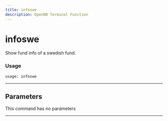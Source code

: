 ```yaml
---
title: infoswe
description: OpenBB Terminal Function
---
```


# infoswe

Show fund info of a swedish fund.

### Usage 
```python
usage: infoswe
```

---
## Parameters

This command has no parameters


---
